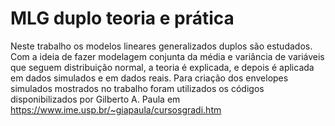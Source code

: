 # MLG duplo teoria e prática

Neste trabalho os modelos lineares generalizados duplos são estudados. Com a ideia de fazer modelagem conjunta da média e variância de variáveis que seguem distribuição normal, a teoria é explicada, e depois é aplicada em dados simulados e em dados reais. Para criação dos envelopes simulados mostrados no trabalho foram utilizados os códigos disponibilizados por Gilberto A. Paula em https://www.ime.usp.br/~giapaula/cursosgradi.htm
